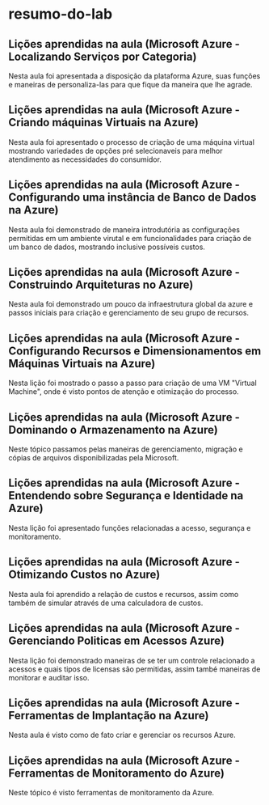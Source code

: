 # resumo-do-lab
## Lições aprendidas na aula (Microsoft Azure - Localizando Serviços por Categoria)
Nesta aula foi apresentada a disposição da plataforma Azure, suas funções e maneiras de personaliza-las para que fique da maneira que lhe agrade.
## Lições aprendidas na aula (Microsoft Azure - Criando máquinas Virtuais na Azure)
Nesta aula foi apresentado o processo de criação de uma máquina virtual mostrando variedades de opções pré selecionaveis para melhor atendimento as necessidades do consumidor.
## Lições aprendidas na aula (Microsoft Azure - Configurando uma instância de Banco de Dados na Azure)
Nesta aula foi demonstrado de maneira introdutória as configurações permitidas em um ambiente virutal e em funcionalidades para criação de um banco de dados, mostrando inclusive possíveis custos.
## Lições aprendidas na aula (Microsoft Azure - Construindo Arquiteturas no Azure)
Nesta aula foi demonstrado um pouco da infraestrutura global da azure e passos iniciais para criação e gerenciamento de seu grupo de recursos.
## Lições aprendidas na aula (Microsoft Azure - Configurando Recursos e Dimensionamentos em Máquinas Virtuais na Azure)
Nesta lição foi mostrado o passo a passo para criação de uma VM "Virtual Machine", onde é visto pontos de atenção e otimização do processo.
## Lições aprendidas na aula (Microsoft Azure - Dominando o Armazenamento na Azure)
Neste tópico passamos pelas maneiras de gerenciamento, migração e cópias de arquivos disponibilizadas pela Microsoft.
## Lições aprendidas na aula (Microsoft Azure - Entendendo sobre Segurança e Identidade na Azure)
Nesta lição foi apresentado funções relacionadas a acesso, segurança e monitoramento.
## Lições aprendidas na aula (Microsoft Azure - Otimizando Custos no Azure)
Nesta aula foi aprendido a relação de custos e recursos, assim como também de simular através de uma calculadora de custos.
## Lições aprendidas na aula (Microsoft Azure - Gerenciando Politicas em Acessos Azure)
Nesta lição foi demonstrado maneiras de se ter um controle relacionado a acessos e quais tipos de licensas são permitidas, assim també maneiras de monitorar e auditar isso.
## Lições aprendidas na aula (Microsoft Azure - Ferramentas de Implantação na Azure)
Nesta aula é visto como de fato criar e gerenciar os recursos Azure.
## Lições aprendidas na aula (Microsoft Azure - Ferramentas de Monitoramento do Azure)
Neste tópico é visto ferramentas de monitoramento da Azure.
